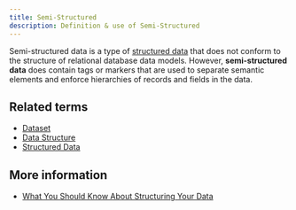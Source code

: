 ```yaml
---
title: Semi-Structured
description: Definition & use of Semi-Structured
---
```


Semi-structured data is a type of [structured data](../structured-data) that does not conform to the structure of relational database data models. However, **semi-structured data** does contain tags or markers that are used to separate semantic elements and enforce hierarchies of records and fields in the data.

## Related terms

- [Dataset](../dataset-table)
- [Data Structure](../data-structure)
- [Structured Data](../structured-data)

## More information

- [What You Should Know About Structuring Your Data](/measure_iq/admin-guides/managing-your-data/what-you-should-know-about-structuring-your-data)
